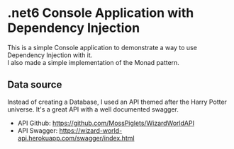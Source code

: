 # .net6 Console Application with Dependency Injection
This is a simple Console application to demonstrate a way to use Dependency Injection with it.  
I also made a simple implementation of the Monad pattern.

## Data source
Instead of creating a Database, I used an API themed after the Harry Potter universe. It's a great API with a well documented swagger.
- API Github: https://github.com/MossPiglets/WizardWorldAPI
- API Swagger: https://wizard-world-api.herokuapp.com/swagger/index.html

